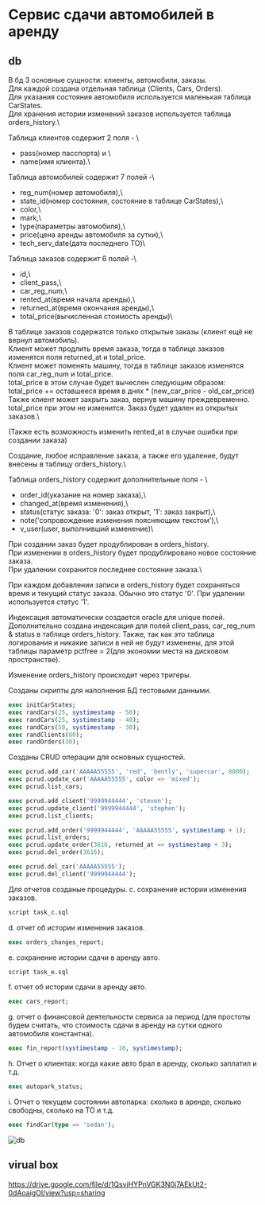 # Сервис сдачи автомобилей в аренду
## db

В бд 3 основные сущности: клиенты, автомобили, заказы.\
Для каждой создана отдельная таблица (Clients, Cars, Orders). \
Для указания состояния автомобиля используется маленькая таблица CarStates.\
Для хранения истории изменений заказов используется таблица orders_history.\

Таблица клиентов содержит 2 поля - \
 * pass(номер пасспорта) и \
 * name(имя клиента).\
  
Таблица автомобилей содержит 7 полей -\
 * reg_num(номер автомобиля),\
 * state_id(номер состояния, состояние в таблице CarStates),\
 * color,\
 * mark,\
 * type(параметры автомобиля),\
 * price(цена аренды автомобиля за сутки),\
 * tech_serv_date(дата последнего ТО)\
  
Таблица заказов содержит 6 полей -\
 * id,\
 * client_pass,\
 * car_reg_num,\
 * rented_at(время начала аренды),\
 * returned_at(время окончания аренды),\
 * total_price(вычисленная стоимость аренды)\

В таблице заказов содержатся только открытые заказы (клиент ещё не вернул автомобиль).\
Клиент может продлить время заказа, тогда в таблице заказов изменятся поля returned_at и total_price.\
Клиент может поменять машину, тогда в таблице заказов изменятся поля car_reg_num и total_price.\
total_price в этом случае будет вычеслен следующим образом: total_price += оставшееся время в днях * (new_car_price - old_car_price)\
Также клиент может закрыть заказ, вернув машину преждевременно. total_price при этом не изменится. Заказ будет удален из открытых заказов.\

(Также есть возможность изменить rented_at в случае ошибки при создании заказа)

Создание, любое исправление заказа, а также его удаление, будут внесены в таблицу orders_history.\

Таблица orders_history содержит дополнительные поля - \
 * order_id(указание на номер заказа),\
 * changed_at(время изменения),\
 * status(статус заказа: '0': заказ открыт, '1': заказ закрыт),\
 * note('сопровождение изменения поясняющим текстом'),\
 * v_user(user, выполнивший изменение)\

При создании заказ будет продублирован в orders_history.\
При изменении в orders_history будет продублировано новое состояние заказа.\
При удалении сохранится последнее состояние заказа.\

При каждом добавлении записи в orders_history будет сохраняться время и текущий статус заказа. Обычно это статус '0'. При удалении используется статус '1'.

Индексация автоматически создается oracle для unique полей. Дополнительно создана индексация для полей client_pass, car_reg_num & status в таблице orders_history. Также, так как это таблица логирования и никакие записи в ней не будут изменены, для этой таблицы параметр pctfree = 2(для экономии места на дисковом пространстве).

Изменение orders_history происходит через тригеры.

Созданы скрипты для наполнения БД тестовыми данными.

```sql
exec initCarStates;
exec randCars(25, systimestamp - 50);
exec randCars(25, systimestamp - 40);
exec randCars(50, systimestamp - 30);
exec randClients(80);
exec randOrders(30);
```

Созданы CRUD операции для основных сущностей. 
```sql
exec pcrud.add_car('AAAAA55555', 'red', 'bently', 'supercar', 8000);
exec pcrud.update_car('AAAAA55555', color => 'mixed');
exec pcrud.list_cars;

exec pcrud.add_client('9999944444', 'steven');
exec pcrud.update_client('9999944444', 'stephen');
exec pcrud.list_clients;

exec pcrud.add_order('9999944444', 'AAAAA55555', systimestamp + 1);
exec pcrud.list_orders;
exec pcrud.update_order(3616, returned_at => systimestamp + 3);
exec pcrud.del_order(3616);

exec pcrud.del_car('AAAAA55555');
exec pcrud.del_client('9999944444');
```


Для отчетов созданые процедуры.
c.	сохранение истории изменения заказов.
  ```sql
script task_c.sql
  ```
d.	отчет об истории изменения заказов.
  ```sql
exec orders_changes_report;
  ```
e.	сохранение истории сдачи в аренду авто.
  ```sql
script task_e.sql
  ```
f.	отчет об истории сдачи в аренду авто.
  ```sql
exec cars_report;
  ```
g.	отчет о финансовой деятельности сервиса за период (для простоты будем считать, что стоимость сдачи в аренду на сутки одного автомобиля константна).
  ```sql
exec fin_report(systimestamp - 10, systimestamp);
  ```
h.	Отчет о клиентах: когда какие авто брал в аренду, сколько заплатил и т.д.
  ```sql
exec autopark_status;
  ```
i.	Отчет о текущем состоянии автопарка: сколько в аренде, сколько свободны, сколько на ТО и т.д.
  ```sql
exec findCar(type => 'sedan');
  ```

![db](https://github.com/mixae1/potential-happiness/assets/56720762/621706dc-be9f-42a1-abae-32eacaa1a127)


## virual box

https://drive.google.com/file/d/1QsvjHYPnVGK3N0j7AEkUt2-0dAoaigOl/view?usp=sharing
